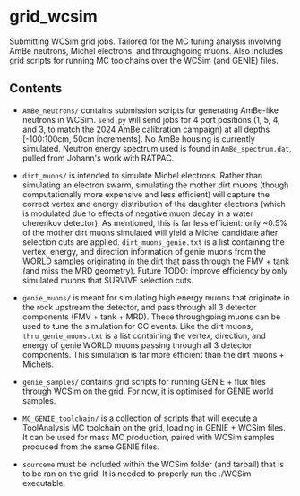 # grid_wcsim
Submitting WCSim grid jobs. Tailored for the MC tuning analysis involving AmBe neutrons, Michel electrons, and throughgoing muons. Also includes grid scripts for running MC toolchains over the WCSim (and GENIE) files.

## Contents

- `AmBe_neutrons/` contains submission scripts for generating AmBe-like neutrons in WCSim. `send.py` will send jobs for 4 port positions (1, 5, 4, and 3, to match the 2024 AmBe calibration campaign) at all depths [-100:100cm, 50cm increments]. No AmBe housing is currently simulated. Neutron energy spectrum used is found in `AmBe_spectrum.dat`, pulled from Johann's work with RATPAC. 
- `dirt_muons/` is intended to simulate Michel electrons. Rather than simulating an electron swarm, simulating the mother dirt muons (though computationally more expensive and less efficient) will capture the correct vertex and energy distribution of the daughter electrons (which is modulated due to effects of negative muon decay in a water cherenkov detector). As mentioned, this is far less efficient: only ~0.5% of the mother dirt muons simulated will yield a Michel candidate after selection cuts are applied. `dirt_muons_genie.txt` is a list containing the vertex, energy, and direction information of genie muons from the WORLD samples originating in the dirt that pass through the FMV + tank (and miss the MRD geometry). Future TODO: improve efficiency by only simulated muons that SURVIVE selection cuts.
- `genie_muons/` is meant for simulating high energy muons that originate in the rock upstream the detector, and pass through all 3 detector components (FMV + tank + MRD). These throughgoing muons can be used to tune the simulation for CC events. Like the dirt muons, `thru_genie_muons.txt` is a list containing the vertex, direction, and energy of genie WORLD muons passing through all 3 detector components. This simulation is far more efficient than the dirt muons + Michels.
- `genie_samples/` contains grid scripts for running GENIE + flux files through WCSim on the grid. For now, it is optimised for GENIE world samples.
- `MC_GENIE_toolchain/` is a collection of scripts that will execute a ToolAnalysis MC toolchain on the grid, loading in GENIE + WCSim files. It can be used for mass MC production, paired with WCSim samples produced from the same GENIE files.

- `sourceme` must be included within the WCSim folder (and tarball) that is to be ran on the grid. It is needed to properly run the ./WCSim executable. 
